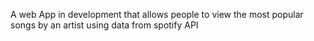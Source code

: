 A web App in development that allows people to view the most popular songs by an artist using data from spotify API
